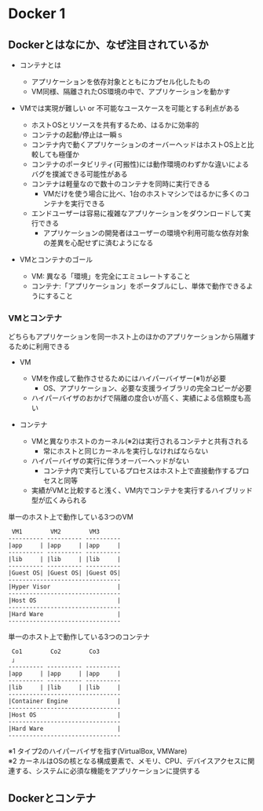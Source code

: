 # Docker 1

## Dockerとはなにか、なぜ注目されているか

* コンテナとは
  * アプリケーションを依存対象とともにカプセル化したもの
  * VM同様、隔離されたOS環境の中で、アプリケーションを動かす

* VMでは実現が難しい or 不可能なユースケースを可能とする利点がある
  * ホストOSとリソースを共有するため、はるかに効率的
  * コンテナの起動/停止は一瞬ｓ
  * コンテナ内で動くアプリケーションのオーバーヘッドはホストOS上と比較しても極僅か
  * コンテナのポータビリティ(可搬性)には動作環境のわずかな違いによるバグを撲滅できる可能性がある
  * コンテナは軽量なので数十のコンテナを同時に実行できる
    * VMだけを使う場合に比べ、1台のホストマシンではるかに多くのコンテナを実行できる
  * エンドユーザーは容易に複雑なアプリケーションをダウンロードして実行できる
    * アプリケーションの開発者はユーザーの環境や利用可能な依存対象の差異を心配せずに済むようになる

* VMとコンテナのゴール
  * VM: 異なる「環境」を完全にエミュレートすること
  * コンテナ:「アプリケーション」をポータブルにし、単体で動作できるようにすること

### VMとコンテナ

どちらもアプリケーションを同一ホスト上のほかのアプリケーションから隔離するために利用できる

* VM
  * VMを作成して動作させるためにはハイパーバイザー(※1)が必要
    * OS、アプリケーション、必要な支援ライブラリの完全コピーが必要
  * ハイパーバイザのおかげで隔離の度合いが高く、実績による信頼度も高い

* コンテナ
  * VMと異なりホストのカーネル(※2)は実行されるコンテナと共有される
    * 常にホストと同じカーネルを実行しなければならない
  * ハイパーバイザの実行に伴うオーバーヘッドがない
    * コンテナ内で実行しているプロセスはホスト上で直接動作するプロセスと同等
  * 実績がVMと比較すると浅く、VM内でコンテナを実行するハイブリッド型が広くみられる


単一のホスト上で動作している3つのVM
```
 VM1        VM2        VM3
---------- ---------- ----------
|app     | |app     | |app     |
---------- ---------- ----------
|lib     | |lib     | |lib     |
---------- ---------- ----------
|Guest OS| |Guest OS| |Guest OS|
--------------------------------
|Hyper Visor                   |
--------------------------------
|Host OS                       |
--------------------------------
|Hard Ware                     |
--------------------------------
```
単一のホスト上で動作している3つのコンテナ
```
 Co1        Co2        Co3
 」
---------- ---------- ----------
|app     | |app     | |app     |
---------- ---------- ----------
|lib     | |lib     | |lib     |
--------------------------------
|Container Engine              |
--------------------------------
|Host OS                       |
--------------------------------
|Hard Ware                     |
--------------------------------
```

※1 タイプ2のハイパーバイザを指す(VirtualBox, VMWare)  
※2 カーネルはOSの核となる構成要素で、メモリ、CPU、デバイスアクセスに関連する、システムに必須な機能をアプリケーションに提供する

## Dockerとコンテナ